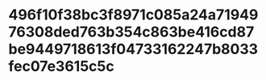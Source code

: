 # 496f10f38bc3f8971c085a24a7194976308ded763b354c863be416cd87be9449718613f04733162247b8033fec07e3615c5c